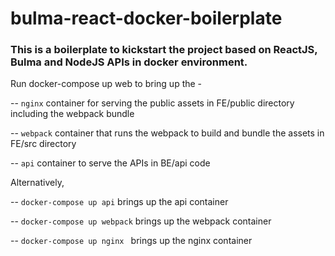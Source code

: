 # bulma-react-docker-boilerplate

### This is a boilerplate to kickstart the project based on ReactJS, Bulma and NodeJS APIs in docker environment.
> 
Run docker-compose up web to bring up the -
> 
-- `nginx` container for serving the public assets in FE/public directory including the webpack bundle
> 
-- `webpack` container that runs the webpack to build and bundle the assets in FE/src directory
> 
-- `api` container to serve the APIs in BE/api code
> 
Alternatively,
> 
-- `docker-compose up api` brings up the api container 
> 
-- `docker-compose up webpack` brings up the webpack container
 > 
-- `docker-compose up nginx ` brings up the nginx container
 > 
